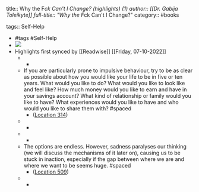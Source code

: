title:: Why the F*ck Can't I Change? (highlights) (1)
author:: [[Dr. Gabija  Toleikyte]]
full-title:: "Why the F*ck Can't I Change?"
category:: #books

tags:: Self-Help

- #tags #Self-Help
- ![](https://m.media-amazon.com/images/I/81XiEqC72+L._SY160.jpg)
- Highlights first synced by [[Readwise]] [[Friday, 07-10-2022]]
	- -
	- If you are particularly prone to impulsive behaviour, try to be as clear as possible about how you would like your life to be in five or ten years. What would you like to do? What would you like to look like and feel like? How much money would you like to earn and have in your savings account? What kind of relationship or family would you like to have? What experiences would you like to have and who would you like to share them with? #spaced
		- ([Location 314](https://readwise.io/to_kindle?action=open&asin=B08J4FQ7TS&location=314))
	- -
	- -
	- The options are endless. However, sadness paralyses our thinking (we will discuss the mechanisms of it later on), causing us to be stuck in inaction, especially if the gap between where we are and where we want to be seems huge. #spaced
		- ([Location 509](https://readwise.io/to_kindle?action=open&asin=B08J4FQ7TS&location=509))
	- -